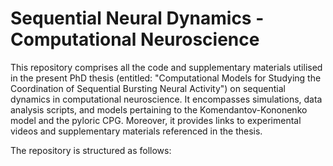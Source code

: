 # Sequential Neural Dynamics - Computational Neuroscience

This repository comprises all the code and supplementary materials utilised in the present PhD thesis (entitled: "Computational Models for Studying the Coordination of Sequential Bursting Neural Activity") on sequential dynamics in computational neuroscience. It encompasses simulations, data analysis scripts, and models pertaining to the Komendantov-Kononenko model and the pyloric CPG. Moreover, it provides links to experimental videos and supplementary materials referenced in the thesis.

The repository is structured as follows:
